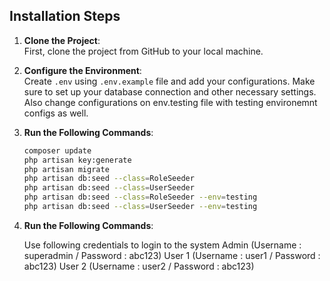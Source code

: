 ## Installation Steps

1. **Clone the Project**:  
   First, clone the project from GitHub to your local machine.

2. **Configure the Environment**:  
   Create `.env` using `.env.example` file and add your configurations. Make sure to set up your database connection and other necessary settings. Also change configurations on env.testing file with testing environemnt configs as well.

3. **Run the Following Commands**:

   ```bash
   composer update
   php artisan key:generate
   php artisan migrate
   php artisan db:seed --class=RoleSeeder
   php artisan db:seed --class=UserSeeder
   php artisan db:seed --class=RoleSeeder --env=testing
   php artisan db:seed --class=UserSeeder --env=testing

4. **Run the Following Commands**:

   Use following credentials to login to the system
      Admin (Username : superadmin / Password : abc123)
      User 1 (Username : user1 / Password : abc123)
      User 2 (Username : user2 / Password : abc123)